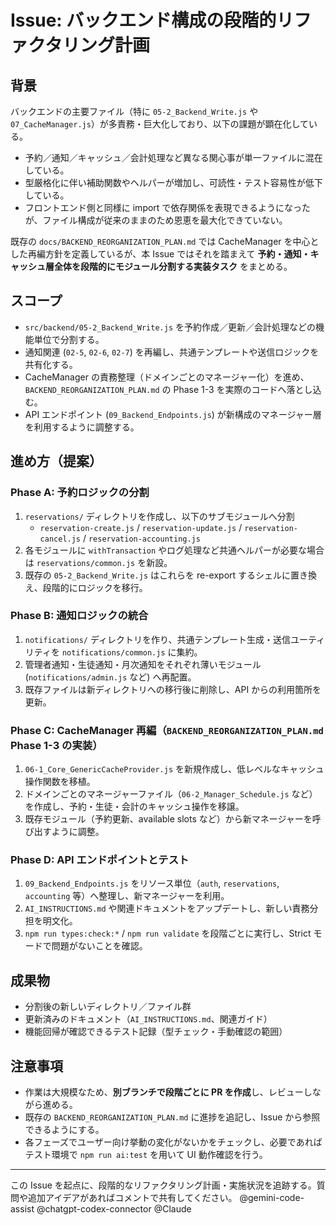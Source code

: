 # Issue: バックエンド構成の段階的リファクタリング計画

## 背景

バックエンドの主要ファイル（特に `05-2_Backend_Write.js` や `07_CacheManager.js`）が多責務・巨大化しており、以下の課題が顕在化している。

- 予約／通知／キャッシュ／会計処理など異なる関心事が単一ファイルに混在している。
- 型厳格化に伴い補助関数やヘルパーが増加し、可読性・テスト容易性が低下している。
- フロントエンド側と同様に import で依存関係を表現できるようになったが、ファイル構成が従来のままのため恩恵を最大化できていない。

既存の `docs/BACKEND_REORGANIZATION_PLAN.md` では CacheManager を中心とした再編方針を定義しているが、本 Issue ではそれを踏まえて **予約・通知・キャッシュ層全体を段階的にモジュール分割する実装タスク** をまとめる。

## スコープ

- `src/backend/05-2_Backend_Write.js` を予約作成／更新／会計処理などの機能単位で分割する。
- 通知関連 (`02-5`, `02-6`, `02-7`) を再編し、共通テンプレートや送信ロジックを共有化する。
- CacheManager の責務整理（ドメインごとのマネージャー化）を進め、`BACKEND_REORGANIZATION_PLAN.md` の Phase 1-3 を実際のコードへ落とし込む。
- API エンドポイント (`09_Backend_Endpoints.js`) が新構成のマネージャー層を利用するように調整する。

## 進め方（提案）

### Phase A: 予約ロジックの分割

1. `reservations/` ディレクトリを作成し、以下のサブモジュールへ分割  
   - `reservation-create.js` / `reservation-update.js` / `reservation-cancel.js` / `reservation-accounting.js`
2. 各モジュールに `withTransaction` やログ処理など共通ヘルパーが必要な場合は `reservations/common.js` を新設。
3. 既存の `05-2_Backend_Write.js` はこれらを re-export するシェルに置き換え、段階的にロジックを移行。

### Phase B: 通知ロジックの統合

1. `notifications/` ディレクトリを作り、共通テンプレート生成・送信ユーティリティを `notifications/common.js` に集約。
2. 管理者通知・生徒通知・月次通知をそれぞれ薄いモジュール (`notifications/admin.js` など) へ再配置。
3. 既存ファイルは新ディレクトリへの移行後に削除し、API からの利用箇所を更新。

### Phase C: CacheManager 再編（`BACKEND_REORGANIZATION_PLAN.md` Phase 1-3 の実装）

1. `06-1_Core_GenericCacheProvider.js` を新規作成し、低レベルなキャッシュ操作関数を移植。
2. ドメインごとのマネージャーファイル（`06-2_Manager_Schedule.js` など）を作成し、予約・生徒・会計のキャッシュ操作を移譲。
3. 既存モジュール（予約更新、available slots など）から新マネージャーを呼び出すように調整。

### Phase D: API エンドポイントとテスト

1. `09_Backend_Endpoints.js` をリソース単位（`auth`, `reservations`, `accounting` 等）へ整理し、新マネージャーを利用。
2. `AI_INSTRUCTIONS.md` や関連ドキュメントをアップデートし、新しい責務分担を明文化。
3. `npm run types:check:*` / `npm run validate` を段階ごとに実行し、Strict モードで問題がないことを確認。

## 成果物

- 分割後の新しいディレクトリ／ファイル群
- 更新済みのドキュメント（`AI_INSTRUCTIONS.md`、関連ガイド）
- 機能回帰が確認できるテスト記録（型チェック・手動確認の範囲）

## 注意事項

- 作業は大規模なため、**別ブランチで段階ごとに PR を作成**し、レビューしながら進める。
- 既存の `BACKEND_REORGANIZATION_PLAN.md` に進捗を追記し、Issue から参照できるようにする。
- 各フェーズでユーザー向け挙動の変化がないかをチェックし、必要であればテスト環境で `npm run ai:test` を用いて UI 動作確認を行う。

---

この Issue を起点に、段階的なリファクタリング計画・実施状況を追跡する。質問や追加アイデアがあればコメントで共有してください。
@gemini-code-assist
@chatgpt-codex-connector
@Claude
